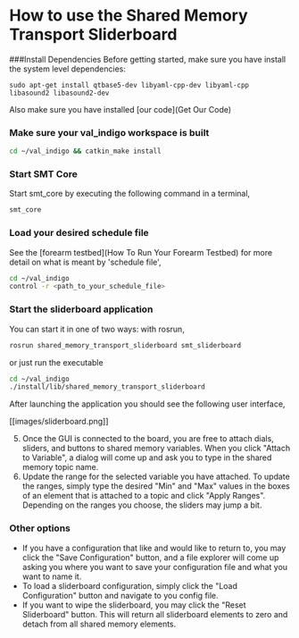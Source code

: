 # How to use the Shared Memory Transport Sliderboard

###Install Dependencies
Before getting started, make sure you have install the system level dependencies:

    sudo apt-get install qtbase5-dev libyaml-cpp-dev libyaml-cpp libasound2 libasound2-dev

Also make sure you have installed [our code](Get Our Code)


### Make sure your val_indigo workspace is built
```bash
cd ~/val_indigo && catkin_make install
```
### Start SMT Core
Start smt_core by executing the following command in a terminal,

```bash
smt_core
```

### Load your desired schedule file
See the [forearm testbed](How To Run Your Forearm Testbed) for more detail on what is meant by 'schedule file',
```bash
cd ~/val_indigo
control -r <path_to_your_schedule_file>
```

### Start the sliderboard application
You can start it in one of two ways: with rosrun,
```bash
rosrun shared_memory_transport_sliderboard smt_sliderboard
```

or just run the executable
```bash
cd ~/val_indigo
./install/lib/shared_memory_transport_sliderboard
```

After launching the application you should see the following user interface,

[[images/sliderboard.png]]

5. Once the GUI is connected to the board, you are free to attach dials, sliders, and buttons to shared memory variables. When you click "Attach to Variable", a dialog will come up and ask you to type in the shared memory topic name.
6. Update the range for the selected variable you have attached.  To update the ranges, simply type the desired "Min" and "Max" values in the boxes of an element that is attached to a topic and click "Apply Ranges". Depending on the ranges you choose, the sliders may jump a bit.

### Other options
* If you have a configuration that like and would like to return to, you may click the "Save Configuration" button, and a file explorer will come up asking you where you want to save your configuration file and what you want to name it.
* To load a sliderboard configuration, simply click the "Load Configuration" button and navigate to you config file.
* If you want to wipe the sliderboard, you may click the "Reset Sliderboard" button. This will return all sliderboard elements to zero and detach from all shared memory elements.
